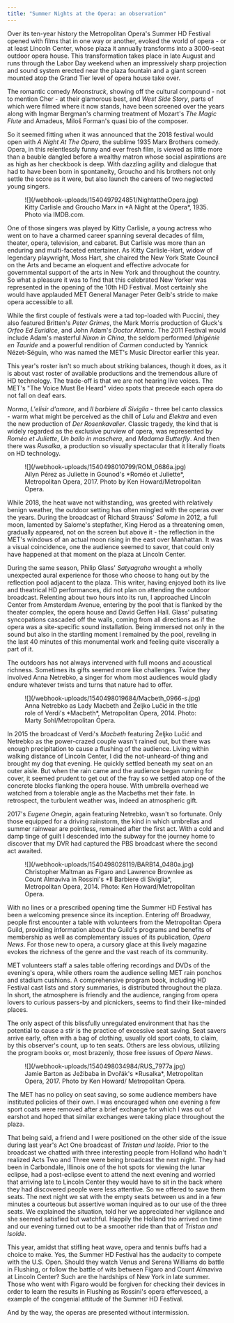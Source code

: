 ```yaml
---
title: "Summer Nights at the Opera: an observation"
---
```


Over its ten-year history the Metropolitan Opera's Summer HD Festival opened with films that in one way or another, evoked the world of opera - or at least Lincoln Center, whose plaza it annually transforms into a 3000-seat outdoor opera house. This transformation takes place in late August and runs through the Labor Day weekend when an impressively sharp projection and sound system erected near the plaza fountain and a giant screen mounted atop the Grand Tier level of opera house take over.

The romantic comedy *Moonstruck*, showing off the cultural compound - not to mention Cher - at their glamorous best, and *West Side Story*, parts of which were filmed where it now stands, have been screened over the years along with Ingmar Bergman's charming treatment of Mozart's *The Magic Flute* and Amadeus, Miloš Forman's quasi bio of the composer.

So it seemed fitting when it was announced that the 2018 festival would open with *A Night At The Opera*, the sublime 1935 Marx Brothers comedy. Opera, in this relentlessly funny and ever fresh film, is viewed as little more than a bauble dangled before a wealthy matron whose social aspirations are as high as her checkbook is deep. With dazzling agility and dialogue that had to have been born in spontaneity, Groucho and his brothers not only settle the score as it were, but also launch the careers of two neglected young singers. 

<figure data-type="image">
![](/webhook-uploads/1540497924851/NightattheOpera.jpg)
<figcaption>Kitty Carlisle and Groucho Marx in *A Night at the Opera*, 1935. Photo via IMDB.com.</figcaption>
</figure>

One of those singers was played by Kitty Carlisle, a young actress who went on to have a charmed career spanning several decades of film, theater, opera, television, and cabaret. But Carlisle was more than an enduring and multi-faceted entertainer. As Kitty Carlisle-Hart, widow of legendary playwright, Moss Hart, she chaired the New York State Council on the Arts and became an eloquent and effective advocate for governmental support of the arts in New York and throughout the country. So what a pleasure it was to find that this celebrated New Yorker was represented in the opening of the 10th HD Festival. Most certainly she would have applauded MET General Manager Peter Gelb's stride to make opera accessible to all. 

While the first couple of festivals were a tad top-loaded with Puccini, they also featured Britten's *Peter Grimes*, the Mark Morris production of Gluck's *Orfeo Ed Euridice*, and John Adam's *Doctor Atomic*. The 2011 Festival would include Adam's masterful *Nixon in China*, the seldom performed *Iphigénie en Tauride* and a powerful rendition of *Carmen* conducted by Yannick Nézet-Séguin, who was named the MET's Music Director earlier this year.

This year's roster isn't so much about striking balances, though it does, as it is about vast roster of available productions and the tremendous allure of HD technology. The trade-off is that we are not hearing live voices. The MET's "The Voice Must Be Heard" video spots that precede each opera do not fall on deaf ears.

*Norma*, *L'elisir d'amore*, and *Il barbiere di Siviglia* - three bel canto classics - warm what might be perceived as the chill of *Lulu* and *Elektra* and even the new production of *Der Rosenkavalier*. Classic tragedy, the kind that is widely regarded as the exclusive purview of opera, was represented by *Roméo et Juliette*, *Un ballo in maschera*, and *Madama Butterfly*. And then there was *Rusalka*, a production so visually spectacular that it literally floats on HD technology.

<figure data-type="image">
![](/webhook-uploads/1540498010799/ROM_0686a.jpg)
<figcaption>Ailyn Pérez as Juliette in Gounod's *Roméo et Juliette*, Metropolitan Opera, 2017. Photo by Ken Howard/Metropolitan Opera.</figcaption>
</figure>

While 2018, the heat wave not withstanding, was greeted with relatively benign weather, the outdoor setting has often mingled with the operas over the years. During the broadcast of Richard Strauss' *Salome* in 2012, a full moon, lamented by Salome's stepfather, King Herod as a threatening omen, gradually appeared, not on the screen but above it - the reflection in the MET's windows of an actual moon rising in the east over Manhattan. It was a visual coincidence, one the audience seemed to savor, that could only have happened at that moment on the plaza at Lincoln Center. 

During the same season, Philip Glass' *Satyagraha* wrought a wholly unexpected aural experience for those who choose to hang out by the reflection pool adjacent to the plaza. This writer, having enjoyed both its live and theatrical HD performances, did not plan on attending the outdoor broadcast. Relenting about two hours into its run, I approached Lincoln Center from Amsterdam Avenue, entering by the pool that is flanked by the theater complex, the opera house and David Geffen Hall. Glass' pulsating syncopations cascaded off the walls, coming from all directions as if the opera was a site-specific sound installation. Being immersed not only in the sound but also in the startling moment I remained by the pool, reveling in the last 40 minutes of this monumental work and feeling quite viscerally a part of it.

The outdoors has not always intervened with full moons and acoustical richness. Sometimes its gifts seemed more like challenges. Twice they involved Anna Netrebko, a singer for whom most audiences would gladly endure whatever twists and turns that nature had to offer. 

<figure data-type="image">
![](/webhook-uploads/1540498019684/Macbeth_0966-s.jpg)
<figcaption>Anna Netrebko as Lady Macbeth and Željko Lučić in the title role of Verdi's *Macbeth*, Metropolitan Opera, 2014. Photo: Marty Sohl/Metropolitan Opera.</figcaption>
</figure>

In 2015 the broadcast of Verdi's *Macbeth* featuring Željko Lučić and Netrebko as the power-crazed couple wasn't rained out, but there was enough precipitation to cause a flushing of the audience. Living within walking distance of Lincoln Center, I did the not-unheard-of thing and brought my dog that evening. He quickly settled beneath my seat on an outer aisle. But when the rain came and the audience began running for cover, it seemed prudent to get out of the fray so we settled atop one of the concrete blocks flanking the opera house. With umbrella overhead we watched from a tolerable angle as the Macbeths met their fate. In retrospect, the turbulent weather was, indeed an atmospheric gift.

2017's *Eugene Onegin*, again featuring Netrebko, wasn't so fortunate. Only those equipped for a driving rainstorm, the kind in which umbrellas and summer rainwear are pointless, remained after the first act. With a cold and damp tinge of guilt I descended into the subway for the journey home to discover that my DVR had captured the PBS broadcast where the second act awaited.

<figure data-type="image">
![](/webhook-uploads/1540498028119/BARB14_0480a.jpg)
<figcaption>Christopher Maltman as Figaro and Lawrence Brownlee as Count Almaviva in Rossini's *Il Barbiere di Siviglia*, Metropolitan Opera, 2014. Photo: Ken Howard/Metropolitan Opera.</figcaption>
</figure>

With no lines or a prescribed opening time the Summer HD Festival has been a welcoming presence since its inception. Entering off Broadway, people first encounter a table with volunteers from the Metropolitan Opera Guild, providing information about the Guild's programs and benefits of membership as well as complementary issues of its publication, *Opera News*. For those new to opera, a cursory glace at this lively magazine evokes the richness of the genre and the vast reach of its community.

MET volunteers staff a sales table offering recordings and DVDs of the evening's opera, while others roam the audience selling MET rain ponchos and stadium cushions. A comprehensive program book, including HD Festival cast lists and story summaries, is distributed throughout the plaza. In short, the atmosphere is friendly and the audience, ranging from opera lovers to curious passers-by and picnickers, seems to find their like-minded places. 

The only aspect of this blissfully unregulated environment that has the potential to cause a stir is the practice of excessive seat saving. Seat savers arrive early, often with a bag of clothing, usually old sport coats, to claim, by this observer's count, up to ten seats. Others are less obvious, utilizing the program books or, most brazenly, those free issues of *Opera News*.

<figure data-type="image">
![](/webhook-uploads/1540498034984/RUS_7977a.jpg)
<figcaption>Jamie Barton as Ježibaba in Dvořák's *Rusalka*, Metropolitan Opera, 2017. Photo by Ken Howard/ Metropolitan Opera.</figcaption>
</figure>

The MET has no policy on seat saving, so some audience members have instituted policies of their own. I was encouraged when one evening a few sport coats were removed after a brief exchange for which I was out of earshot and hoped that similar exchanges were taking place throughout the plaza.

That being said, a friend and I were positioned on the other side of the issue during last year's Act One broadcast of *Tristan und Isolde*. Prior to the broadcast we chatted with three interesting people from Holland who hadn't realized Acts Two and Three were being broadcast the next night. They had been in Carbondale, Illinois one of the hot spots for viewing the lunar eclipse, had a post-eclipse event to attend the next evening and worried that arriving late to Lincoln Center they would have to sit in the back where they had discovered people were less attentive. So we offered to save them seats. The next night we sat with the empty seats between us and in a few minutes a courteous but assertive woman inquired as to our use of the three seats. We explained the situation, told her we appreciated her vigilance and she seemed satisfied but watchful. Happily the Holland trio arrived on time and our evening turned out to be a smoother ride than that of *Tristan and Isolde*.

This year, amidst that stifling heat wave, opera and tennis buffs had a choice to make. Yes, the Summer HD Festival has the audacity to compete with the U.S. Open. Should they watch Venus and Serena Williams do battle in Flushing, or follow the battle of wits between Figaro and Count Almaviva at Lincoln Center? Such are the hardships of New York in late summer. Those who went with Figaro would be forgiven for checking their devices in order to learn the results in Flushing as Rossini's opera effervesced, a example of the congenial attitude of the Summer HD Festival. 

And by the way, the operas are presented without intermission.
